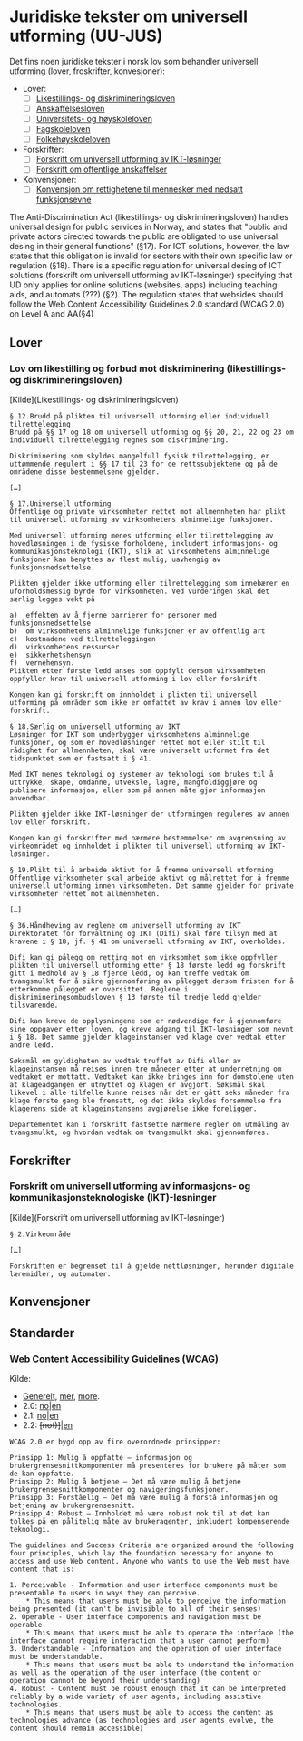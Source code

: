 # Juridiske tekster om universell utforming (UU-JUS)

Det fins noen juridiske tekster i norsk lov som behandler universell utforming (lover, froskrifter, konvesjoner):
* Lover:
   - [ ] [Likestillings- og diskrimineringsloven](https://lovdata.no/dokument/NL/lov/2017-06-16-51)
   - [ ] [Anskaffelsesloven](https://lovdata.no/dokument/NL/lov/2016-06-17-73)
   - [ ] [Universitets- og høyskoleloven](https://lovdata.no/dokument/NL/lov/2005-04-01-15)
   - [ ] [Fagskoleloven](https://lovdata.no/dokument/NL/lov/2018-06-08-28)
   - [ ] [Folkehøyskoleloven](https://lovdata.no/dokument/NL/lov/2002-12-06-72)
* Forskrifter:
   - [ ] [Forskrift om universell utforming av IKT-løsninger](https://lovdata.no/dokument/SF/forskrift/2013-06-21-732)
   - [ ] [Forskrift om offentlige anskaffelser](https://lovdata.no/dokument/SF/forskrift/2016-08-12-974)
* Konvensjoner:
   - [ ] [Konvensjon om rettighetene til mennesker med nedsatt funksjonsevne](https://lovdata.no/dokument/TRAKTAT/traktat/2006-12-13-34)

The Anti-Discrimination Act (likestillings- og diskrimineringsloven) handles universal design for public services in Norway, and states that "public and private actors cirected towards the public are obligated to use universal desing in their general functions" (§17). 
For ICT solutions, however, the law states that this obligation is invalid for sectors with their own specific law or regulation (§18).
There is a specific regulation for universal desing of ICT solutions (forskrift om universell utforming av IKT-løsninger) specifying that UD only applies for online solutions (websites, apps) including teaching aids, and automats (???) (§2).
The regulation states that websides should follow the Web Content Accessibility Guidelines 2.0 standard (WCAG 2.0) on Level A and AA(§4)
   
## Lover

### Lov om likestilling og forbud mot diskriminering (likestillings- og diskrimineringsloven)

[Kilde](Likestillings- og diskrimineringsloven)

```
§ 12.Brudd på plikten til universell utforming eller individuell tilrettelegging
Brudd på §§ 17 og 18 om universell utforming og §§ 20, 21, 22 og 23 om individuell tilrettelegging regnes som diskriminering.

Diskriminering som skyldes mangelfull fysisk tilrettelegging, er uttømmende regulert i §§ 17 til 23 for de rettssubjektene og på de områdene disse bestemmelsene gjelder.

[…]

§ 17.Universell utforming
Offentlige og private virksomheter rettet mot allmennheten har plikt til universell utforming av virksomhetens alminnelige funksjoner.

Med universell utforming menes utforming eller tilrettelegging av hovedløsningen i de fysiske forholdene, inkludert informasjons- og kommunikasjonsteknologi (IKT), slik at virksomhetens alminnelige funksjoner kan benyttes av flest mulig, uavhengig av funksjonsnedsettelse.

Plikten gjelder ikke utforming eller tilrettelegging som innebærer en uforholdsmessig byrde for virksomheten. Ved vurderingen skal det særlig legges vekt på

a)	effekten av å fjerne barrierer for personer med funksjonsnedsettelse
b)	om virksomhetens alminnelige funksjoner er av offentlig art
c)	kostnadene ved tilretteleggingen
d)	virksomhetens ressurser
e)	sikkerhetshensyn
f)	vernehensyn.
Plikten etter første ledd anses som oppfylt dersom virksomheten oppfyller krav til universell utforming i lov eller forskrift.

Kongen kan gi forskrift om innholdet i plikten til universell utforming på områder som ikke er omfattet av krav i annen lov eller forskrift.

§ 18.Særlig om universell utforming av IKT
Løsninger for IKT som underbygger virksomhetens alminnelige funksjoner, og som er hovedløsninger rettet mot eller stilt til rådighet for allmennheten, skal være universelt utformet fra det tidspunktet som er fastsatt i § 41.

Med IKT menes teknologi og systemer av teknologi som brukes til å uttrykke, skape, omdanne, utveksle, lagre, mangfoldiggjøre og publisere informasjon, eller som på annen måte gjør informasjon anvendbar.

Plikten gjelder ikke IKT-løsninger der utformingen reguleres av annen lov eller forskrift.

Kongen kan gi forskrifter med nærmere bestemmelser om avgrensning av virkeområdet og innholdet i plikten til universell utforming av IKT-løsninger.

§ 19.Plikt til å arbeide aktivt for å fremme universell utforming
Offentlige virksomheter skal arbeide aktivt og målrettet for å fremme universell utforming innen virksomheten. Det samme gjelder for private virksomheter rettet mot allmennheten.

[…]

§ 36.Håndheving av reglene om universell utforming av IKT
Direktoratet for forvaltning og IKT (Difi) skal føre tilsyn med at kravene i § 18, jf. § 41 om universell utforming av IKT, overholdes.

Difi kan gi pålegg om retting mot en virksomhet som ikke oppfyller plikten til universell utforming etter § 18 første ledd og forskrift gitt i medhold av § 18 fjerde ledd, og kan treffe vedtak om tvangsmulkt for å sikre gjennomføring av pålegget dersom fristen for å etterkomme pålegget er oversittet. Reglene i diskrimineringsombudsloven § 13 første til tredje ledd gjelder tilsvarende.

Difi kan kreve de opplysningene som er nødvendige for å gjennomføre sine oppgaver etter loven, og kreve adgang til IKT-løsninger som nevnt i § 18. Det samme gjelder klageinstansen ved klage over vedtak etter andre ledd.

Søksmål om gyldigheten av vedtak truffet av Difi eller av klageinstansen må reises innen tre måneder etter at underretning om vedtaket er mottatt. Vedtaket kan ikke bringes inn for domstolene uten at klageadgangen er utnyttet og klagen er avgjort. Søksmål skal likevel i alle tilfelle kunne reises når det er gått seks måneder fra klage første gang ble fremsatt, og det ikke skyldes forsømmelse fra klagerens side at klageinstansens avgjørelse ikke foreligger.

Departementet kan i forskrift fastsette nærmere regler om utmåling av tvangsmulkt, og hvordan vedtak om tvangsmulkt skal gjennomføres.
```

## Forskrifter

### Forskrift om universell utforming av informasjons- og kommunikasjonsteknologiske (IKT)-løsninger

[Kilde](Forskrift om universell utforming av IKT-løsninger)

```
§ 2.Virkeområde

[…]

Forskriften er begrenset til å gjelde nettløsninger, herunder digitale læremidler, og automater.
```

## Konvensjoner

###

## Standarder

### Web Content Accessibility Guidelines (WCAG)

Kilde:
* [Generelt](https://uu.difi.no/krav-og-regelverk/wcag-20-standarden), [mer](https://wcag.difi.no/wcag-20.html), [more](https://www.w3.org/TR/UNDERSTANDING-WCAG20/intro.html).
* 2.0: [no](https://www.w3.org/Translations/WCAG20-no/)|[en](https://www.w3.org/TR/WCAG20/)
* 2.1: [no](https://uu.difi.no/krav-og-regelverk/webdirektivet-og-wcag-21)|[en](https://www.w3.org/TR/WCAG21/)
* 2.2: ~~[no()]~~|[en](https://www.w3.org/TR/WCAG22/)

```
WCAG 2.0 er bygd opp av fire overordnede prinsipper:

Prinsipp 1: Mulig å oppfatte – informasjon og brukergrensesnittkomponenter må presenteres for brukere på måter som de kan oppfatte.
Prinsipp 2: Mulig å betjene – Det må være mulig å betjene brukergrensesnittkomponenter og navigeringsfunksjoner.
Prinsipp 3: Forståelig – Det må være mulig å forstå informasjon og betjening av brukergrensesnitt.
Prinsipp 4: Robust – Innholdet må være robust nok til at det kan tolkes på en pålitelig måte av brukeragenter, inkludert kompenserende teknologi.
```

```
The guidelines and Success Criteria are organized around the following four principles, which lay the foundation necessary for anyone to access and use Web content. Anyone who wants to use the Web must have content that is:

1. Perceivable - Information and user interface components must be presentable to users in ways they can perceive.
    * This means that users must be able to perceive the information being presented (it can't be invisible to all of their senses)
2. Operable - User interface components and navigation must be operable.
    * This means that users must be able to operate the interface (the interface cannot require interaction that a user cannot perform)
3. Understandable - Information and the operation of user interface must be understandable.
    * This means that users must be able to understand the information as well as the operation of the user interface (the content or operation cannot be beyond their understanding)
4. Robust - Content must be robust enough that it can be interpreted reliably by a wide variety of user agents, including assistive technologies.
    * This means that users must be able to access the content as technologies advance (as technologies and user agents evolve, the content should remain accessible)
```